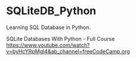 # SQLiteDB_Python

Learning SQL Database in Python.  

SQLite Databases With Python - Full Course
https://www.youtube.com/watch?v=byHcYRpMgI4&ab_channel=freeCodeCamp.org
